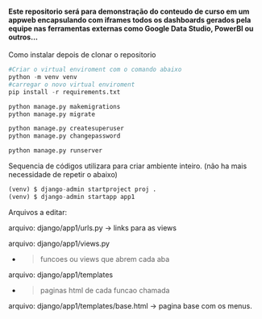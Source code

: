 #### Este repositorio será para demonstração do conteudo de curso em um appweb encapsulando com iframes todos os dashboards gerados pela equipe nas ferramentas externas como Google Data Studio, PowerBI ou outros...

Como instalar depois de clonar o repositorio

~~~python
#Criar o virtual enviroment com o comando abaixo
python -m venv venv
#carregar o novo virtual enviroment
pip install -r requirements.txt

python manage.py makemigrations
python manage.py migrate

python manage.py createsuperuser 
python manage.py changepassword

python manage.py runserver 
~~~


Sequencia de códigos utilizara para criar ambiente inteiro. 
(não ha mais necessidade de repetir o abaixo)

~~~python
(venv) $ django-admin startproject proj .
(venv) $ django-admin startapp app1 

~~~

Arquivos a editar:

arquivo: django/app1/urls.py
    -> links para as views


arquivo: django/app1/views.py 
- > funcoes ou views que abrem cada aba

arquivo: django/app1/templates
- > paginas html de cada funcao chamada


arquivo: django/app1/templates/base.html
-> pagina base com os menus. 









